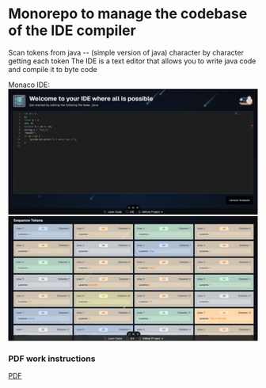 # Monorepo to manage the codebase of the IDE compiler

Scan tokens from java -- (simple version of java) character by character getting each token
The IDE is a text editor that allows you to write java code and compile it to byte code

Monaco IDE:
![image](./packages/ide/public/readme/v1.5IDE.png)
![image](./packages/ide/public/readme/tokens.png)

### PDF work instructions

[PDF](./packages/compiler/public/java--descriptionWork.pdf)
